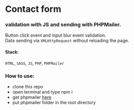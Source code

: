 # Contact form
### validation with JS and sending with PHPMailer.
Button click event and input blur event validation.  
Data sending via `XMLHttpRequest` without reloading the page.

#### Stack: 
`HTML`, `SASS`, `JS`, `PHP`, `PHPMailer`


### How to use:
* clone this repo
* open terminal and type npm i
* get phpmailer [here](https://github.com/PHPMailer/PHPMailer)  
* put phpmailer folder in the root directory
